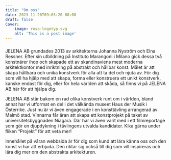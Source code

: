 ```yaml
---
title: "Om oss"
date: 2023-11-20T09:03:20-08:00
draft: false
Cover:
    image: rosa-logotyp.svg
    alt: 'This is a post image' 
---
```

###

JELENA AB grundades 2013 av arkitekterna Johanna Nyström och Elna Ressner. Efter sin utbildning på Instituto Marangoni i Milano gick dessa två konstnärer ihop och skapade ett av skandinaviens mest moderna arkitektkontor med inriktning på abstrakt och hållbar konst. Målet är att skapa hållbara och unika konstverk för alla att ta del och njuta av.  För dig som vill ha hjälp med att skapa, forma eller konstruera ett unikt konstverk, kanske endast för dig, eller för hela världen att skåda, så finns vi på JELENA AB här för att hjälpa dig. 

JELENA AB står bakom en rad olika konstverk runt om i världen, bland annat har vi utformat en del i det välkända museet Haus der Musik i Österrike. Just nu är vi även engagerade i en konsttävling arrangerad av Malmö stad. Vinnarna får äran att skapa ett konstprojekt på taket av universitetsbyggnaden Niagara. Där har vi även varit med i ett filmreportage som gör en djupdykning i tävlingens utvalda kandidater. Kika gärna under fliken “Projekt” för att veta mer!

Innehållet på våran webbsida är för dig som kund att lära känna oss och den konst vi har att erbjuda. Den riktar sig också till dig som vill inspireras och lära dig mer om den abstrakta arkitekturen. 

